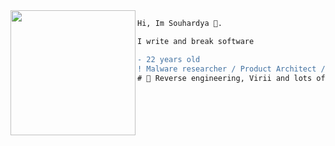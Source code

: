 <img align="left" height="200" src="https://media.giphy.com/media/ao9DUiTKH60XS/giphy.gif"/>

```diff
Hi, Im Souhardya 🔮.

I write and break software

- 22 years old
! Malware researcher / Product Architect / Abusing Windows for a living
# 📖 Reverse engineering, Virii and lots of programming shenanigans
```
